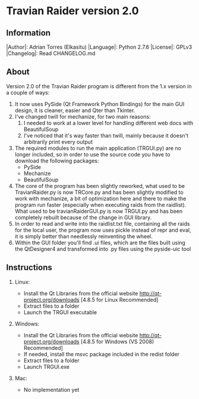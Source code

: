 Travian Raider version 2.0
===========================

Information
-----------

|Author|: Adrian Torres (Elkasitu)
|Language|: Python 2.7.6
|License|: GPLv3
|Changelog|: Read CHANGELOG.md

About
-----

Version 2.0 of the Travian Raider program is different from the 1.x version in a couple of ways:
	
1. It now uses PySide (Qt Framework Python Bindings) for the main GUI design, it is cleaner, easier and Qter than Tkinter.
2. I've changed twill for mechanize, for two main reasons:
	1. I needed to work at a lower level for handling different web docs with BeautifulSoup
	2. I've noticed that it's way faster than twill, mainly because it doesn't arbitrarily print every output
3. The required modules to run the main application (TRGUI.py) are no longer included, so in order to use the source code you have to download the following packages:
	- PySide
	- Mechanize
	- BeautifulSoup
4. The core of the program has been slightly reworked, what used to be TravianRaider.py is now TRCore.py and has been slightly modified to work with mechanize,
   a bit of optimization here and there to make the program run faster (especially when executing raids from the raidlist). What used to be travianRaiderGUI.py
   is now TRGUI.py and has been completely rebuilt because of the change in GUI library.
5. In order to read and write into the raidlist.txt file, containing all the raids for the local user, the program now uses pickle instead of repr and eval, it is
   simply better than needlessly reinventing the wheel.
6. Within the GUI folder you'll find .ui files, which are the files built using the QtDesigner4 and transformed into .py files using the pyside-uic tool

Instructions
------------

1. Linux:
	- Install the Qt Libraries from the official website http://qt-project.org/downloads [4.8.5 for Linux Recommended]
	- Extract files to a folder
	- Launch the TRGUI executable

2. Windows:
	- Install the Qt Libraries from the official website http://qt-project.org/downloads [4.8.5 for Windows (VS 2008) Recommended]
	- If needed, install the msvc package included in the redist folder
	- Extract files to a folder
	- Launch TRGUI.exe
	
3. Mac:
	- No implementation yet
